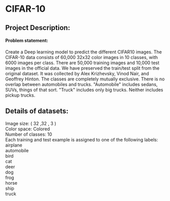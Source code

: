 # CIFAR-10

## Project Description:
#### Problem statement: 
Create a Deep learning model to predict the different CIFAR10 images.
The CIFAR-10 data consists of 60,000 32x32 color images in 10 classes, with 6000 images per class. There 
are 50,000 training images and 10,000 test images in the official data. We have preserved the train/test 
split from the original dataset. It was collected by Alex Krizhevsky, Vinod Nair, and Geoffrey Hinton. 
The classes are completely mutually exclusive. There is no overlap between automobiles and trucks. 
"Automobile" includes sedans, SUVs, things of that sort. "Truck" includes only big trucks. Neither 
includes pickup trucks.

## Details of datasets:
Image size: ( 32 ,32 , 3 ) <br>
Color space: Colored <br>
Number of classes: 10 <br>
Each training and test example is assigned to one of the following labels:<br>
airplane  <br>
automobile <br>
bird <br>
cat <br>
deer <br>
dog <br>
frog <br>
horse <br>
ship <br>
truck<br>
